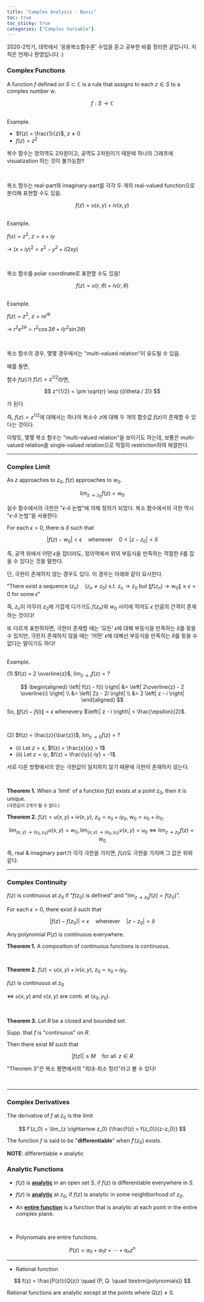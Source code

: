 ```yaml
---
title: "Complex Analysis - Basic"
toc: true
toc_sticky: true
categories: ["Complex Variable"]
---
```


2020-2학기, 대학에서 '응용복소함수론' 수업을 듣고 공부한 바를 정리한 글입니다. 지적은 언제나 환영입니다 :)

### Complex Functions

<div class="notice" markdown="1">

A function $f$ defined on $S \subset \mathbb{C}$ is a rule that assigns to each $z \in S$ to a complex number $w$.

$$
f: S \longrightarrow \mathbb{C}
$$

</div>

<br><span class="statement-title">Example.</span><br>

- $f(z) = \frac{1}{z}$, $z \ne 0$
- $f(z) = z^2$

복수 함수는 정의역도 2차원이고, 공역도 2차원이기 때문에 하나의 그래프에 visualization 하는 것이 불가능함!!

<br>

<div class="notice" markdown="1">

복소 함수는 real-part와 imaginary-part를 각각 두 개의 real-valued function으로 분리해 표현할 수도 있음.

$$
f(z) = u(x, y) + i v(x, y)
$$

</div>

<br><span class="statement-title">Example.</span><br>

$f(x) = z^2$, $z = x + iy$

-> $(x+iy)^2 = x^2 - y^2 + i(2xy)$

<br>

<div class="notice" markdown="1">

복소 함수를 polar coordinate로 표현할 수도 있음!

$$
f(z) = u(r, \theta) + i v(r, \theta)
$$

</div>

<br><span class="statement-title">Example.</span><br>

$f(z) = z^2$, $z = r e^{i\theta}$

-> ${r^2}e^{2\theta} = r^2 \cos 2\theta + i (r^2 \sin 2\theta)$

<br>

<div class="notice" markdown="1">

복소 함수의 경우, 몇몇 경우에서는 "multi-valued relation"이 유도될 수 있음.

예를 들면,

함수 $f(z)$가 $f(z) = z^{1/2}$라면,

$$
z^{1/2} = \pm \sqrt{r} \exp {(i\theta / 2)}
$$

가 된다.

즉, $f(z) = z^{1/2}$에 대해서는 하나의 복소수 $z$에 대해 두 개의 함숫값 $f(z)$이 존재할 수 있다는 것이다.

이렇듯, 몇몇 복소 함수는 "multi-valued relation"을 보이기도 하는데, 보통은 multi-valued relation을 single-valued relation으로 적절히 restriction하여 해결한다.

</div>

<hr>

### Complex Limit

<div class="notice" markdown="1">

As $z$ approaches to $z_0$, $f(z)$ approaches to $w_0$.

$$
\lim_{z \rightarrow z_0} {f(z)} = w_0
$$

실수 함수에서의 극한은 "$\epsilon$-$\delta$ 논법"에 의해 정의가 되었다. 복소 함수에서의 극한 역시 "$\epsilon$-$\delta$ 논법"을 사용한다.

For each $\epsilon > 0$, there is $\delta$ such that

$$
\left| f(z) - w_0 \right| < \epsilon \quad \textrm{whenever} \quad 0 < \left| z - z_0 \right| < \delta
$$

즉, 공역 위에서 어떤 $\epsilon$을 잡더라도, 정의역에서 위의 부등식을 만족하는 적절한 $\delta$를 잡을 수 있다는 것을 말한다.

</div>

<div class="notice" markdown="1">

단, 극한이 존재하지 않는 경우도 있다. 이 경우는 아래와 같이 묘사한다.

"There exist a sequence $(z_n) \quad (z_n \ne z_0)$ s.t. $z_n \rightarrow z_0$ but $\left\| f(z_n) \rightarrow w_0 \right\| \ge \epsilon > 0$ for some $\epsilon$"

즉, $z_n$이 아무리 $z_0$에 가깝게 다가가도 $f(z_n)$와 $w_0$ 사이에 적어도 $\epsilon$ 만큼의 간격이 존재하는 것이다!

또 다르게 표현하자면, 극한이 존재할 때는 '모든' $\epsilon$에 대해 부등식을 만족하는 $\delta$를 찾을 수 있지만, 극한지 존재하지 않을 때는 '어떤' $\epsilon$에 대해선 부등식을 만족하는 $\delta$를 찾을 수 없다는 말이기도 하다!

</div>

<br><span class="statement-title">Example.</span><br>

(1) $f(z) = 2 \overline{z}$, $\lim_{z \rightarrow i} f(z) = ?$

$$
\begin{aligned}
    \left| f(z) - f(i) \right| &= \left| 2\overline{z} - 2 \overline{i} \right| \\
    &= \left| 2z - 2i \right| \\
    &= 2 \left| z - i \right|
\end{aligned}
$$

So, $\left\| f(z) - f(i) \right\| < \epsilon$ whenevery $\left\| z - i \right\| < \frac{\epsilon}{2}$.

<br>

(2) $f(z) = \frac{z}{\bar{z}}$, $\lim_{z \rightarrow 0} f(z) = ?$

- (i) Let $z = x$, $f(z) = \frac{x}{x} = 1$
- (ii) Let $z = iy$, $f(z) = \frac{iy}{-iy} = -1$

서로 다른 방향에서의 얻는 극한값이 일치하지 않기 때문에 극한이 존재하지 않는다.

<br>

<div class="notice" markdown="1">

**Theorem 1.** When a 'limit' of a function $f(z)$ exists at a point $z_0$, then it is unique. <br>
<small>(극한값이 2개가 될 수 없다.)</small>



**Theorem 2.** $f(z) = u(x, y) + i v(x, y)$, $z_0 = x_0 + i y_0$, $w_0 = u_0 + i v_0$.

$$
\lim_{(x, y) \rightarrow (x_0, y_0)} u(x, y) = w_0, \lim_{(x, y) \rightarrow (x_0, y_0)} v(x, y) =  u_0 \iff \lim_{z \rightarrow z_0} f(z) = w_0
$$

즉, real & imaginary part가 각각 극한을 가지면, $f(z)$도 극한을 가지며 그 값은 위와 같다.

</div>

<hr>

### Complex Continuity

<div class="notice" markdown="1">

$f(z)$ is continuous at $z_0$ if "$f(z_0)$ is defined" and "$\lim_{z \rightarrow z_0} f(z) = f(z_0)$".

For each $\epsilon > 0$, there exist $\delta$ such that

$$
\left| f(z) - f(z_0) \right| < \epsilon \quad \textrm{whenever} \quad \left| z - z_0 \right| < \delta
$$

</div>

<div class="notice" markdown="1">

Any polynomial $P(z)$ is continuous everywhere.

</div>

<div class="notice" markdown="1">

**Theorem 1.** A composition of continuous functions is continuous.

<br>

**Theorem 2.** $f(z) = u(x, y) + i v(x, y)$, $z_0 = x_0 + i y_0$.

$f(z)$ is continuous at $z_0$

$\iff$ $u(x, y)$ and $v(x, y)$ are conti. at $(x_0, y_0)$.

<br>

**Theorem 3.** Let $R$ be a closed and bounded set.

Supp. that $f$ is "continuous" on $R$.

Then there exist $M$ such that

$$
\left| f(z) \right| \le M \quad \textrm{for all} \;\; z \in R
$$

"Theorem 3"은 복소 평면에서의 "최대-최소 정리"라고 볼 수 있다!

</div>

<br/>
<hr/>

### Complex Derivatives

<div class="notice" markdown="1">

The derivative of $f$ at $z_0$ is the limit

$$
f'(z_0) = \lim_{z \rightarrow z_0} {\frac{f(z) = f(z_0)}{z-z_0}}
$$

The function $f$ is said to be "**differentiable**" when $f'(z_0)$ exists.

</div>

**NOTE**: differentiable $\ne$ analytic

### Analytic Functions

<div class="notice" markdown="1">

- $f(z)$ is **<u>analytic</u>** in an open set $S$, if $f(z)$ is differentiable everywhere in $S$.

- $f(z)$ is **<u>analytic</u>** at $z_0$, if $f(z)$ is analytic in some neightborhood of $z_0$.

- An **<u>entire function</u>** is a function that is analytic at each point in the entire complex plane.

</div>

<br/>

<div class="notice" markdown="1">

* Polynomials are entire functions.

$$
P(z) = a_0 + a_1 z + \cdots + a_n z^n
$$

<hr/>

* Rational function

$$
f(z) = \frac{P(z)}{Q(z)} \quad (P, Q: \quad \textrm{polynomials})
$$

Rational functions are analytic except at the points where $Q(z) \ne 0$.

</div>

